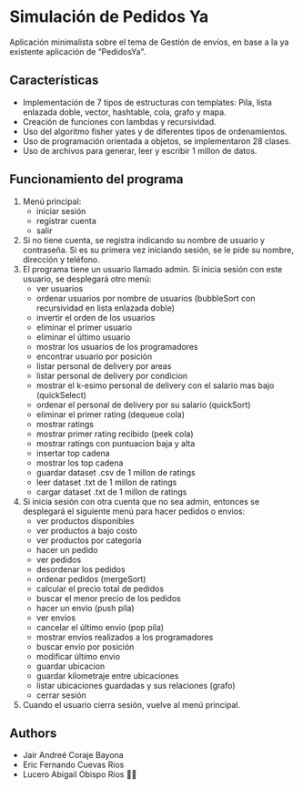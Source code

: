 # Simulación de Pedidos Ya

Aplicación minimalista sobre el tema de Gestión de envíos, en base a la ya existente aplicación de “PedidosYa".

## Características
- Implementación de 7 tipos de estructuras con templates: Pila, lista enlazada doble, vector, hashtable, cola, grafo y mapa.
- Creación de funciones con lambdas y recursividad.
- Uso del algoritmo fisher yates y de diferentes tipos de ordenamientos.
- Uso de programación orientada a objetos, se implementaron 28 clases.
- Uso de archivos para generar, leer y escribir 1 millon de datos.

## Funcionamiento del programa
1. Menú principal: 
   - iniciar sesión
   - registrar cuenta
   - salir
2. Si no tiene cuenta, se registra indicando su nombre de usuario y contraseña. Si es su primera vez iniciando sesión, se le pide su nombre, dirección y teléfono.
3. El programa tiene un usuario llamado admin. Si inicia sesión con este usuario, se desplegará otro menú: 
   - ver usuarios
   - ordenar usuarios por nombre de usuarios (bubbleSort con recursividad en lista enlazada doble)
   - invertir el orden de los usuarios
   - eliminar el primer usuario
   - eliminar el último usuario
   - mostrar los usuarios de los programadores 
   - encontrar usuario por posición
   - listar personal de delivery por areas
   - listar personal de delivery por condicion
   - mostrar el k-esimo personal de delivery con el salario mas bajo (quickSelect)
   - ordenar el personal de delivery por su salario (quickSort)
   - eliminar el primer rating (dequeue cola)
   - mostrar ratings
   - mostrar primer rating recibido (peek cola)
   - mostrar ratings con puntuacion baja y alta
   - insertar top cadena
   - mostrar los top cadena
   - guardar dataset .csv de 1 millon de ratings
   - leer dataset .txt de 1 millon de ratings
   - cargar dataset .txt de 1 millon de ratings
4. Si inicia sesión con otra cuenta que no sea admin, entonces se desplegará el siguiente menú para hacer pedidos o envios: 
   - ver productos disponibles
   - ver productos a bajo costo
   - ver productos por categoría
   - hacer un pedido
   - ver pedidos
   - desordenar los pedidos
   - ordenar pedidos (mergeSort)
   - calcular el precio total de pedidos
   - buscar el menor precio de los pedidos
   - hacer un envio (push pila)
   - ver envios
   - cancelar el último envio (pop pila)
   - mostrar envios realizados a los programadores
   - buscar envio por posición
   - modificar último envio
   - guardar ubicacion
   - guardar kilometraje entre ubicaciones
   - listar ubicaciones guardadas y sus relaciones (grafo)
   - cerrar sesión
5. Cuando el usuario cierra sesión, vuelve al menú principal.

## Authors
- Jair Andreé Coraje Bayona
- Eric Fernando Cuevas Rios
- Lucero Abigail Obispo Rios 🙋🏻

